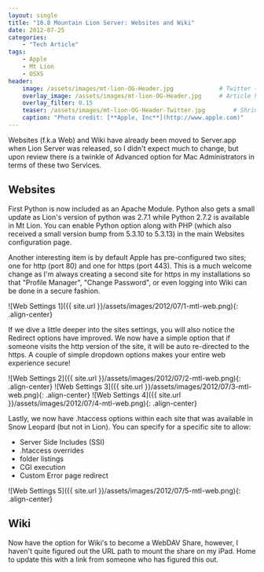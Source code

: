 ```yaml
---
layout: single
title: "10.8 Mountain Lion Server: Websites and Wiki"
date: 2012-07-25
categories:
    - "Tech Article"
tags:
    - Apple
    - Mt Lion
    - OSXS
header:
    image: /assets/images/mt-lion-OG-Header.jpg			    # Twitter (use 'overlay_image')
    overlay_image: /assets/images/mt-lion-OG-Header.jpg		# Article header at 2048x768
    overlay_filter: 0.15
    teaser: /assets/images/mt-lion-OG-Header-Twitter.jpg 		# Shrink image to 575 width
    caption: "Photo credit: [**Apple, Inc**](http://www.apple.com)"
---
```


Websites (f.k.a Web) and Wiki have already been moved to Server.app when Lion Server was released, so I didn't expect much to change, but upon review there is a twinkle of Advanced option for Mac Administrators in terms of these two Services.

Websites
---

First Python is now included as an Apache Module. Python also gets a small update as Lion's version of python was 2.7.1 while Python 2.7.2 is available in Mt Lion. You can enable Python option along with PHP (which also received a small version bump from 5.3.10 to 5.3.13) in the main Websites configuration page.

Another interesting item is by default Apple has pre-configured two sites; one for http (port 80) and one for https (port 443). This is a much welcome change as I'm always creating a second site for https in my installations so that "Profile Manager", "Change Password", or even logging into Wiki can be done in a secure fashion.

![Web Settings 1]({{ site.url }}/assets/images/2012/07/1-mtl-web.png){: .align-center}

If we dive a little deeper into the sites settings, you will also notice the Redirect options have improved. We now have a simple option that if someone visits the http version of the site, it will be auto re-directed to the https. A couple of simple dropdown options makes your entire web experience secure!

![Web Settings 2]({{ site.url }}/assets/images/2012/07/2-mtl-web.png){: .align-center}
![Web Settings 3]({{ site.url }}/assets/images/2012/07/3-mtl-web.png){: .align-center}
![Web Settings 4]({{ site.url }}/assets/images/2012/07/4-mtl-web.png){: .align-center}

Lastly, we now have .htaccess options within each site that was available in Snow Leopard (but not in Lion). You can specify for a specific site to allow:

- Server Side Includes (SSI)
- .htaccess overrides
- folder listings
- CGI execution
- Custom Error page redirect

![Web Settings 5]({{ site.url }}/assets/images/2012/07/5-mtl-web.png){: .align-center}

Wiki
---

Now have the option for Wiki's to become a WebDAV Share, however, I haven't quite figured out the URL path to mount the share on my iPad. Home to update this with a link from someone who has figured this out.
